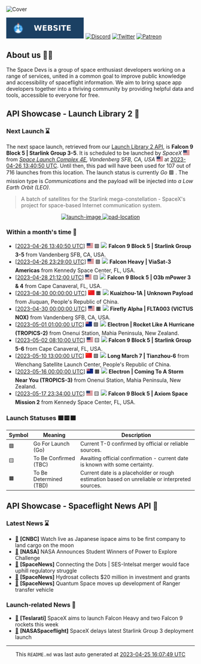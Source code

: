![Cover](https://raw.githubusercontent.com/TheSpaceDevs/Tutorials/main/assets/tsd_cover.png)


[![Website](https://raw.githubusercontent.com/TheSpaceDevs/Tutorials/e36b2c250ce7fcd4a801c1ed6cb1f9f9d031696b/assets/badge_tsd_website.svg)](https://thespacedevs.com/)
[![Discord](https://img.shields.io/badge/Discord-%237289DA.svg?style=for-the-badge&logo=discord&logoColor=white)](https://discord.gg/p7ntkNA)
[![Twitter](https://img.shields.io/badge/Twitter-%231DA1F2.svg?style=for-the-badge&logo=Twitter&logoColor=white)](https://twitter.com/TheSpaceDevs)
[![Patreon](https://img.shields.io/badge/Patreon-F96854?style=for-the-badge&logo=patreon&logoColor=white)](https://www.patreon.com/TheSpaceDevs)

## About us 🧑‍🚀
The Space Devs is a group of space enthusiast developers working on a range of
services, united in a common goal to improve public knowledge and accessibility
of spaceflight information. We aim to bring space app developers together into a
thriving community by providing helpful data and tools, accessible to everyone
for free.

## API Showcase - Launch Library 2 🚀

### Next Launch ⌛
The next space launch, retrieved from our
<a href="https://thespacedevs.com/llapi">Launch Library 2 API</a>, is
**Falcon 9 Block 5 | Starlink Group 3-5**. It is scheduled to be launched by *SpaceX*
<img width="17" src="https://raw.githubusercontent.com/lipis/flag-icons/main/flags/4x3/us.svg" />
from *<a href="">Space Launch Complex 4E</a>, Vandenberg SFB, CA, USA*
<img width="17" src="https://raw.githubusercontent.com/lipis/flag-icons/main/flags/4x3/us.svg" />
at <a href="https://www.timeanddate.com/worldclock/fixedtime.html?iso=20230426T134050">2023-04-26 13:40:50 UTC</a>.  Until
then, this pad will have been used for 107
out of 716 launches from this location. The launch status is currently
*Go* 🟩 . The mission type is
*Communications* and the payload will be injected
into *a Low Earth Orbit
(LEO)*.
<br>
<blockquote>
  A batch of satellites for the Starlink mega-constellation - SpaceX's project for space-based Internet communication system.
</blockquote>

<p float="left" align="center">
  <a href="https://en.wikipedia.org/wiki/Falcon_9" >
    <img alt="launch-image" height="200" src="https://spacelaunchnow-prod-east.nyc3.digitaloceanspaces.com/media/launch_images/falcon2520925_image_20230209214919.png" />
  </a>
  <a href="https://www.google.com/maps?q=34.632,-120.611" >
    <img alt="pad-location" height="200" src="https://spacelaunchnow-prod-east.nyc3.digitaloceanspaces.com/media/launch_images/location_11_20200803142416.jpg"  />
  </a>
</p>

### Within a month's time 📅
- \[<a href="https://www.timeanddate.com/worldclock/fixedtime.html?iso=20230426T134050">2023-04-26 13:40:50 UTC</a>\]  <img width="17" src="https://raw.githubusercontent.com/lipis/flag-icons/main/flags/4x3/us.svg" /> 🟩  <a href="https://www.google.com/calendar/render?action=TEMPLATE&text=Falcon 9 Block 5 | Starlink Group 3-5&location=Vandenberg SFB, CA, USA&dates=20230426T134050Z%2F20230426T134050Z"><img border="0" width="15" src="https://upload.wikimedia.org/wikipedia/commons/a/a5/Google_Calendar_icon_%282020%29.svg"></a> **Falcon 9 Block 5 | Starlink Group 3-5** from Vandenberg SFB, CA, USA.
- \[<a href="https://www.timeanddate.com/worldclock/fixedtime.html?iso=20230426T232900">2023-04-26 23:29:00 UTC</a>\]  <img width="17" src="https://raw.githubusercontent.com/lipis/flag-icons/main/flags/4x3/us.svg" /> 🟩  <a href="https://www.google.com/calendar/render?action=TEMPLATE&text=Falcon Heavy | ViaSat-3 Americas&location=Kennedy Space Center, FL, USA&dates=20230426T232900Z%2F20230427T001800Z"><img border="0" width="15" src="https://upload.wikimedia.org/wikipedia/commons/a/a5/Google_Calendar_icon_%282020%29.svg"></a> **Falcon Heavy | ViaSat-3 Americas** from Kennedy Space Center, FL, USA.
- \[<a href="https://www.timeanddate.com/worldclock/fixedtime.html?iso=20230428T211200">2023-04-28 21:12:00 UTC</a>\]  <img width="17" src="https://raw.githubusercontent.com/lipis/flag-icons/main/flags/4x3/us.svg" /> 🟨  <a href="https://www.google.com/calendar/render?action=TEMPLATE&text=Falcon 9 Block 5 | O3b mPower 3 &amp; 4&location=Cape Canaveral, FL, USA&dates=20230428T211200Z%2F20230428T224000Z"><img border="0" width="15" src="https://upload.wikimedia.org/wikipedia/commons/a/a5/Google_Calendar_icon_%282020%29.svg"></a> **Falcon 9 Block 5 | O3b mPower 3 & 4** from Cape Canaveral, FL, USA.
- \[<a href="https://www.timeanddate.com/worldclock/fixedtime.html?iso=20230430T000000">2023-04-30 00:00:00 UTC</a>\]  <img width="17" src="https://raw.githubusercontent.com/lipis/flag-icons/main/flags/4x3/cn.svg" /> 🟧  <a href="https://www.google.com/calendar/render?action=TEMPLATE&text=Kuaizhou-1A | Unknown Payload&location=Jiuquan, People&#x27;s Republic of China&dates=20230430T000000Z%2F20230430T000000Z"><img border="0" width="15" src="https://upload.wikimedia.org/wikipedia/commons/a/a5/Google_Calendar_icon_%282020%29.svg"></a> **Kuaizhou-1A | Unknown Payload** from Jiuquan, People's Republic of China.
- \[<a href="https://www.timeanddate.com/worldclock/fixedtime.html?iso=20230430T000000">2023-04-30 00:00:00 UTC</a>\]  <img width="17" src="https://raw.githubusercontent.com/lipis/flag-icons/main/flags/4x3/us.svg" /> 🟧  <a href="https://www.google.com/calendar/render?action=TEMPLATE&text=Firefly Alpha | FLTA003 (VICTUS NOX)&location=Vandenberg SFB, CA, USA&dates=20230430T000000Z%2F20230430T000000Z"><img border="0" width="15" src="https://upload.wikimedia.org/wikipedia/commons/a/a5/Google_Calendar_icon_%282020%29.svg"></a> **Firefly Alpha | FLTA003 (VICTUS NOX)** from Vandenberg SFB, CA, USA.
- \[<a href="https://www.timeanddate.com/worldclock/fixedtime.html?iso=20230501T010000">2023-05-01 01:00:00 UTC</a>\]  <img width="17" src="https://raw.githubusercontent.com/lipis/flag-icons/main/flags/4x3/nz.svg" /> 🟩  <a href="https://www.google.com/calendar/render?action=TEMPLATE&text=Electron | Rocket Like A Hurricane (TROPICS-2)&location=Onenui Station, Mahia Peninsula, New Zealand&dates=20230501T010000Z%2F20230501T030000Z"><img border="0" width="15" src="https://upload.wikimedia.org/wikipedia/commons/a/a5/Google_Calendar_icon_%282020%29.svg"></a> **Electron | Rocket Like A Hurricane (TROPICS-2)** from Onenui Station, Mahia Peninsula, New Zealand.
- \[<a href="https://www.timeanddate.com/worldclock/fixedtime.html?iso=20230502T081000">2023-05-02 08:10:00 UTC</a>\]  <img width="17" src="https://raw.githubusercontent.com/lipis/flag-icons/main/flags/4x3/us.svg" /> 🟨  <a href="https://www.google.com/calendar/render?action=TEMPLATE&text=Falcon 9 Block 5 | Starlink Group 5-6&location=Cape Canaveral, FL, USA&dates=20230502T081000Z%2F20230502T125000Z"><img border="0" width="15" src="https://upload.wikimedia.org/wikipedia/commons/a/a5/Google_Calendar_icon_%282020%29.svg"></a> **Falcon 9 Block 5 | Starlink Group 5-6** from Cape Canaveral, FL, USA.
- \[<a href="https://www.timeanddate.com/worldclock/fixedtime.html?iso=20230510T130000">2023-05-10 13:00:00 UTC</a>\]  <img width="17" src="https://raw.githubusercontent.com/lipis/flag-icons/main/flags/4x3/cn.svg" /> 🟩  <a href="https://www.google.com/calendar/render?action=TEMPLATE&text=Long March 7  | Tianzhou-6&location=Wenchang Satellite Launch Center, People&#x27;s Republic of China&dates=20230510T130000Z%2F20230510T150000Z"><img border="0" width="15" src="https://upload.wikimedia.org/wikipedia/commons/a/a5/Google_Calendar_icon_%282020%29.svg"></a> **Long March 7  | Tianzhou-6** from Wenchang Satellite Launch Center, People's Republic of China.
- \[<a href="https://www.timeanddate.com/worldclock/fixedtime.html?iso=20230516T000000">2023-05-16 00:00:00 UTC</a>\]  <img width="17" src="https://raw.githubusercontent.com/lipis/flag-icons/main/flags/4x3/nz.svg" /> 🟧  <a href="https://www.google.com/calendar/render?action=TEMPLATE&text=Electron | Coming To A Storm Near You (TROPICS-3)&location=Onenui Station, Mahia Peninsula, New Zealand&dates=20230516T000000Z%2F20230516T000000Z"><img border="0" width="15" src="https://upload.wikimedia.org/wikipedia/commons/a/a5/Google_Calendar_icon_%282020%29.svg"></a> **Electron | Coming To A Storm Near You (TROPICS-3)** from Onenui Station, Mahia Peninsula, New Zealand.
- \[<a href="https://www.timeanddate.com/worldclock/fixedtime.html?iso=20230517T233400">2023-05-17 23:34:00 UTC</a>\]  <img width="17" src="https://raw.githubusercontent.com/lipis/flag-icons/main/flags/4x3/us.svg" /> 🟨  <a href="https://www.google.com/calendar/render?action=TEMPLATE&text=Falcon 9 Block 5 | Axiom Space Mission 2&location=Kennedy Space Center, FL, USA&dates=20230517T233400Z%2F20230517T233400Z"><img border="0" width="15" src="https://upload.wikimedia.org/wikipedia/commons/a/a5/Google_Calendar_icon_%282020%29.svg"></a> **Falcon 9 Block 5 | Axiom Space Mission 2** from Kennedy Space Center, FL, USA.


### Launch Statuses 🟩🟨🟧
<p align="center">
    <table class="tg">
    <thead>
      <tr>
        <th class="tg-0pky">Symbol</th>
        <th class="tg-0pky">Meaning</th>
        <th class="tg-0pky">Description</th>
      </tr>
    </thead>
    <tbody>
      <tr>
        <td class="tg-0pky">🟩</td>
        <td class="tg-0pky">Go For Launch (Go)</td>
        <td class="tg-0pky">Current T-0 confirmed by official or reliable sources.</td>
      </tr>
      <tr>
        <td class="tg-0pky">🟨</td>
        <td class="tg-0pky">To Be Confirmed (TBC)</td>
        <td class="tg-0pky">Awaiting official confirmation - current date is known with some certainty.</td>
      </tr>
      <tr>
        <td class="tg-0pky">🟧</td>
        <td class="tg-0pky">To Be Determined (TBD)</td>
        <td class="tg-0pky">Current date is a placeholder or rough estimation based on unreliable or interpreted sources.</td>
      </tr>
    </tbody>
    </table>
</p>

## API Showcase - Spaceflight News API 📰

### Latest News ⌛
- <a href="https://www.cnbc.com/2023/04/25/ispace-moon-landing-watch-live.html" >🔗</a> **[CNBC]** Watch live as Japanese ispace aims to be first company to land cargo on the moon
- <a href="http://www.nasa.gov/press-release/nasa-announces-student-winners-of-power-to-explore-challenge" >🔗</a> **[NASA]** NASA Announces Student Winners of Power to Explore Challenge
- <a href="https://spacenews.com/connecting-the-dots-ses-intelsat-merger-would-face-uphill-regulatory-struggle/" >🔗</a> **[SpaceNews]** Connecting the Dots | SES-Intelsat merger would face uphill regulatory struggle
- <a href="https://spacenews.com/hydrosat-collects-20-million-in-investment-and-grants/" >🔗</a> **[SpaceNews]** Hydrosat collects $20 million in investment and grants
- <a href="https://spacenews.com/quantum-space-moves-up-development-of-ranger-transfer-vehicle/" >🔗</a> **[SpaceNews]** Quantum Space moves up development of Ranger transfer vehicle


### Launch-related News 🚀

- <a href="https://www.teslarati.com/spacex-aims-launch-falcon-heavy-two-falcon-9-rockets/" >🔗</a> **[Teslarati]** SpaceX aims to launch Falcon Heavy and two Falcon 9 rockets this week
- <a href="https://www.nasaspaceflight.com/2023/04/starlink-3-5/" >🔗</a> **[NASASpaceflight]** SpaceX delays latest Starlink Group 3 deployment launch


<hr>
  <div align="center">
  This <code>README.md</code> was last auto generated at <a href="https://www.timeanddate.com/worldclock/fixedtime.html?iso=20230425T160749">2023-04-25 16:07:49 UTC</a>
  <br>
  <!-- <a href="https://medium.com/@g.h.garrett" target="_blank">Learn to add space launches to your profile here!</a> -->
</div>